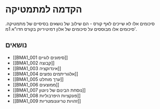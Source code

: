 
# הקדמה למתמטיקה

סיכומים אלו לא שייכים לאף קורס - הם שילוב של נושאים בסיסיים של מתמטיקה. סיכומים אלו מבוססים על סיכומים של אלון דמיטיריוק בקורס חדו"א 1מ'.

## נושאים
- [[BMA1_001 סימונים לוגיים]]
- [[BMA1_002 קבוצה]]
- [[BMA1_003 אינדוקציה]]
- [[BMA1_004 אלגוריתמים נפוצים]]
- [[BMA1_005 ערך מוחלט]]
- [[BMA1_006 ממוצעים]]
- [[BMA1_007 נוסחת הבינום של ניוטון]]
- [[BMA1_008 פונקציות היפרבוליות]]
- [[BMA1_009 זהויות טריגונומטריות]]
